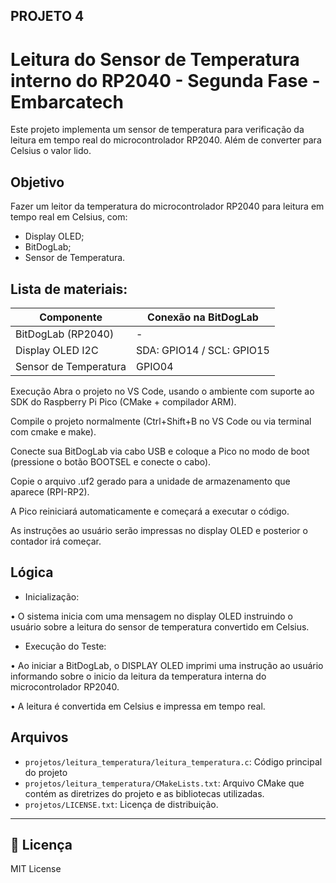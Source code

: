 ## PROJETO 4

# Leitura do Sensor de Temperatura interno do RP2040 - Segunda Fase - Embarcatech
Este projeto implementa um sensor de temperatura para verificação da leitura em tempo real do microcontrolador RP2040. Além de converter para Celsius o valor lido.

## Objetivo
Fazer um leitor da temperatura do microcontrolador RP2040 para leitura em tempo real em Celsius, com:
- Display OLED;
- BitDogLab;
- Sensor de Temperatura. 


##  Lista de materiais: 

| Componente           | Conexão na BitDogLab |
|----------------------|----------------------|
| BitDogLab (RP2040)   | -                    |
| Display OLED I2C     | SDA: GPIO14 / SCL: GPIO15 |
| Sensor de Temperatura   | GPIO04                    |


Execução
Abra o projeto no VS Code, usando o ambiente com suporte ao SDK do Raspberry Pi Pico (CMake + compilador ARM).


Compile o projeto normalmente (Ctrl+Shift+B no VS Code ou via terminal com cmake e make).


Conecte sua BitDogLab via cabo USB e coloque a Pico no modo de boot (pressione o botão BOOTSEL e conecte o cabo).


Copie o arquivo .uf2 gerado para a unidade de armazenamento que aparece (RPI-RP2).


A Pico reiniciará automaticamente e começará a executar o código.


As instruções ao usuário serão impressas no display OLED e posterior o contador irá começar.

## Lógica

- Inicialização:  

• O sistema inicia com uma mensagem no display OLED instruindo o usuário sobre
a leitura do sensor de temperatura convertido em Celsius. 

- Execução do Teste: 

• Ao iniciar a BitDogLab, o DISPLAY OLED imprimi uma instrução ao usuário informando
sobre o inicio da leitura da temperatura interna do microcontrolador RP2040. 

• A leitura é convertida em Celsius e impressa em tempo real.

##  Arquivos
- `projetos/leitura_temperatura/leitura_temperatura.c`: Código principal do projeto
- `projetos/leitura_temperatura/CMakeLists.txt`: Arquivo CMake que contém as diretrizes do projeto e as bibliotecas utilizadas. 
- `projetos/LICENSE.txt`: Licença de distribuição. 


---
## 📜 Licença
MIT License
